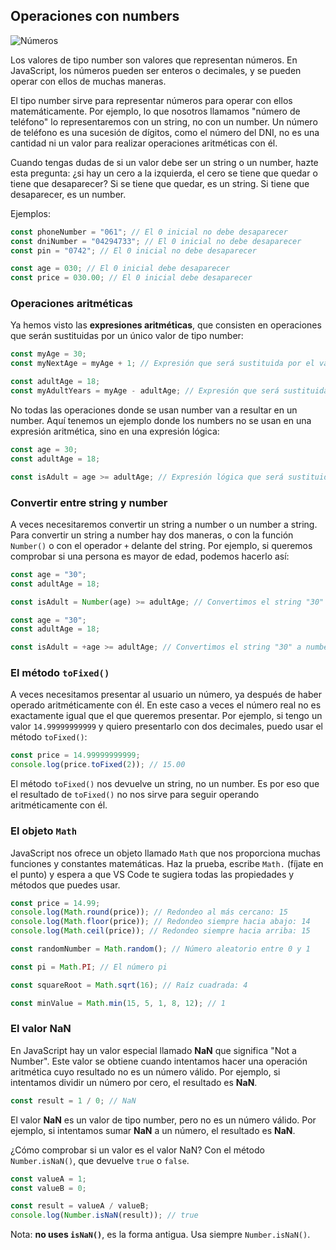 ## Operaciones con numbers

![Números](/images/numbers.webp)

Los valores de tipo number son valores que representan números. En JavaScript, los números pueden ser enteros o decimales, y se pueden operar con ellos de muchas maneras.

El tipo number sirve para representar números para operar con ellos matemáticamente. Por ejemplo, lo que nosotros llamamos "número de teléfono" lo representaremos con un string, no con un number. Un número de teléfono es una sucesión de dígitos, como el número del DNI, no es una cantidad ni un valor para realizar operaciones aritméticas con él.

Cuando tengas dudas de si un valor debe ser un string o un number, hazte esta pregunta: ¿si hay un cero a la izquierda, el cero se tiene que quedar o tiene que desaparecer? Si se tiene que quedar, es un string. Si tiene que desaparecer, es un number.

Ejemplos:

```javascript
const phoneNumber = "061"; // El 0 inicial no debe desaparecer
const dniNumber = "04294733"; // El 0 inicial no debe desaparecer
const pin = "0742"; // El 0 inicial no debe desaparecer

const age = 030; // El 0 inicial debe desaparecer
const price = 030.00; // El 0 inicial debe desaparecer
```

### Operaciones aritméticas

Ya hemos visto las **expresiones aritméticas**, que consisten en operaciones que serán sustituidas por un único valor de tipo number:

```javascript
const myAge = 30;
const myNextAge = myAge + 1; // Expresión que será sustituida por el valor 31

const adultAge = 18;
const myAdultYears = myAge - adultAge; // Expresión que será sustituida por el valor 12
```

No todas las operaciones donde se usan number van a resultar en un number. Aquí tenemos un ejemplo donde los numbers no se usan en una expresión aritmética, sino en una expresión lógica:

```javascript
const age = 30;
const adultAge = 18;

const isAdult = age >= adultAge; // Expresión lógica que será sustituida por el valor true
```

### Convertir entre string y number

A veces necesitaremos convertir un string a number o un number a string. Para convertir un string a number hay dos maneras, o con la función `Number()` o con el operador `+` delante del string. Por ejemplo, si queremos comprobar si una persona es mayor de edad, podemos hacerlo así:

```javascript
const age = "30";
const adultAge = 18;

const isAdult = Number(age) >= adultAge; // Convertimos el string "30" a number
```

```javascript
const age = "30";
const adultAge = 18;

const isAdult = +age >= adultAge; // Convertimos el string "30" a number
```

### El método `toFixed()`

A veces necesitamos presentar al usuario un número, ya después de haber operado aritméticamente con él. En este caso a veces el número real no es exactamente igual que el que queremos presentar. Por ejemplo, si tengo un valor `14.99999999999` y quiero presentarlo con dos decimales, puedo usar el método `toFixed()`:

```javascript
const price = 14.99999999999;
console.log(price.toFixed(2)); // 15.00
```

El método `toFixed()` nos devuelve un string, no un number. Es por eso que el resultado de `toFixed()` no nos sirve para seguir operando aritméticamente con él.

### El objeto `Math`

JavaScript nos ofrece un objeto llamado `Math` que nos proporciona muchas funciones y constantes matemáticas. Haz la prueba, escribe `Math.` (fíjate en el punto) y espera a que VS Code te sugiera todas las propiedades y métodos que puedes usar.

```javascript
const price = 14.99;
console.log(Math.round(price)); // Redondeo al más cercano: 15
console.log(Math.floor(price)); // Redondeo siempre hacia abajo: 14
console.log(Math.ceil(price)); // Redondeo siempre hacia arriba: 15

const randomNumber = Math.random(); // Número aleatorio entre 0 y 1

const pi = Math.PI; // El número pi

const squareRoot = Math.sqrt(16); // Raíz cuadrada: 4

const minValue = Math.min(15, 5, 1, 8, 12); // 1
```

<div class="featured">
  <h3>El valor <strong>NaN</strong></h3>

  <p>En JavaScript hay un valor especial llamado <strong>NaN</strong> que significa "Not a Number". Este valor se obtiene cuando intentamos hacer una operación aritmética cuyo resultado no es un número válido. Por ejemplo, si intentamos dividir un número por cero, el resultado es <strong>NaN</strong>.</p>
  
  ```javascript
  const result = 1 / 0; // NaN
  ```

  <p>El valor <strong>NaN</strong> es un valor de tipo number, pero no es un número válido. Por ejemplo, si intentamos sumar <strong>NaN</strong> a un número, el resultado es <strong>NaN</strong>.</p>

  <p>¿Cómo comprobar si un valor es el valor NaN? Con el método <code>Number.isNaN()</code>, que devuelve <code>true</code> o <code>false</code>.</p>

```javascript
const valueA = 1;
const valueB = 0;

const result = valueA / valueB;
console.log(Number.isNaN(result)); // true
```

  <p>Nota: <strong>no uses <code>isNaN()</code></strong>, es la forma antigua. Usa siempre <code>Number.isNaN()</code>.</p>
</div>
